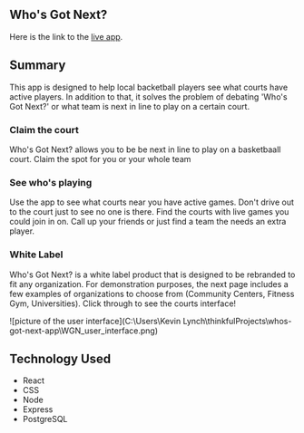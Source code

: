 ## Who's Got Next?

Here is the link to the [live app](https://kclynch94-whos-got-next-app.now.sh/).

## Summary

This app is designed to help local backetball players see what courts have active players. In addition to that, it solves the problem of debating 'Who's Got Next?' or what team is next in line to play on a certain court.

### Claim the court

Who's Got Next? allows you to be be next in line to play on a basketbaall court. Claim the spot for you or your whole team

### See who's playing

Use the app to see what courts near you have active games. Don't drive out to the court just to see no one is there. Find the courts with live games you could join in on. Call up your friends or just find a team the needs an extra player.

### White Label

Who's Got Next? is a white label product that is designed to be rebranded to fit any organization. For demonstration purposes, the next page includes a few examples of organizations to choose from (Community Centers, Fitness Gym, Universities). Click through to see the courts interface!

![picture of the user interface](C:\Users\Kevin Lynch\thinkfulProjects\whos-got-next-app\WGN_user_interface.png)

## Technology Used

* React
* CSS
* Node
* Express
* PostgreSQL

